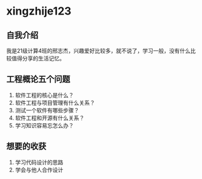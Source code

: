 # xingzhije123
## **自我介绍**

我是21级计算4班的邢志杰，兴趣爱好比较多，就不说了，学习一般，没有什么比较值得分享的生活记忆。

## **工程概论五个问题**

1. 软件工程的核心是什么？
2. 软件工程与项目管理有什么关系？
3. 测试一个软件有哪些步骤？
4. 软件工程和开源有什么关系？
5. 学习知识容易忘怎么办？

## **想要的收获**

1. 学习代码设计的思路
2. 学会与他人合作设计


